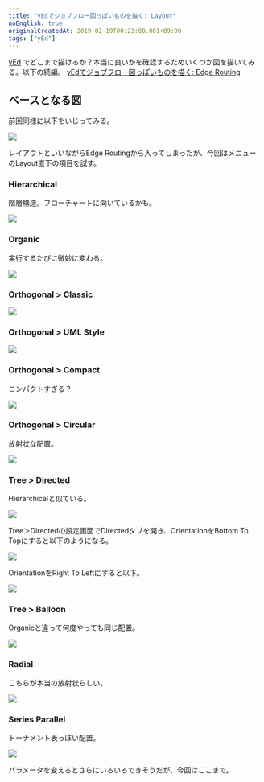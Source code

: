 ```yaml
---
title: "yEdでジョブフロー図っぽいものを描く: Layout"
noEnglish: true
originalCreatedAt: 2019-02-19T00:23:00.001+09:00
tags: ["yEd"]
---
```

[yEd](https://www.yworks.com/products/yed) でどこまで描けるか？本当に良いかを確認するためいくつか図を描いてみる。以下の続編。
[yEdでジョブフロー図っぽいものを描く: Edge Routing](/ja/post/2019/02/yed-edge-routing/)

## ベースとなる図

前回同様に以下をいじってみる。

![](/img/2019-02-yed-layout_1.png)

レイアウトといいながらEdge Routingから入ってしまったが、今回はメニューのLayout直下の項目を試す。
<!--more-->
### Hierarchical

階層構造。フローチャートに向いているかも。

![](/img/2019-02-yed-layout_2.png)

### Organic

実行するたびに微妙に変わる。

![](/img/2019-02-yed-layout_3.png)

### Orthogonal > Classic

![](/img/2019-02-yed-layout_4.png)

### Orthogonal > UML Style

![](/img/2019-02-yed-layout_5.png)

### Orthogonal > Compact

コンパクトすぎる？

![](/img/2019-02-yed-layout_6.png)

### Orthogonal > Circular

放射状な配置。

![](/img/2019-02-yed-layout_7.png)

### Tree > Directed

Hierarchicalと似ている。

![](/img/2019-02-yed-layout_8.png)

Tree＞Directedの設定画面でDirectedタブを開き、OrientationをBottom To Topにすると以下のようになる。

![](/img/2019-02-yed-layout_9.png)

OrientationをRight To Leftにすると以下。

![](/img/2019-02-yed-layout_10.png)

### Tree > Balloon

Organicと違って何度やっても同じ配置。

![](/img/2019-02-yed-layout_11.png)

### Radial

こちらが本当の放射状らしい。

![](/img/2019-02-yed-layout_12.png)

### Series Parallel

トーナメント表っぽい配置。

![](/img/2019-02-yed-layout_13.png)

パラメータを変えるとさらにいろいろできそうだが、今回はここまで。
